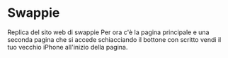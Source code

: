 # Swappie
Replica del sito web di swappie
Per ora c'è la pagina principale e una seconda pagina che si accede schiacciando il bottone con scritto vendi il tuo vecchio iPhone all'inizio della pagina.
